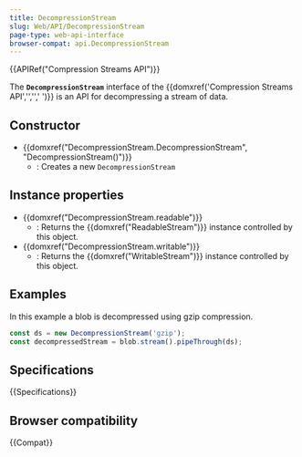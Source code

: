 ```yaml
---
title: DecompressionStream
slug: Web/API/DecompressionStream
page-type: web-api-interface
browser-compat: api.DecompressionStream
---
```


{{APIRef("Compression Streams API")}}

The **`DecompressionStream`** interface of the {{domxref('Compression Streams API','','',' ')}} is an API for decompressing a stream of data.

## Constructor

- {{domxref("DecompressionStream.DecompressionStream", "DecompressionStream()")}}
  - : Creates a new `DecompressionStream`

## Instance properties

- {{domxref("DecompressionStream.readable")}}
  - : Returns the {{domxref("ReadableStream")}} instance controlled by this object.
- {{domxref("DecompressionStream.writable")}}
  - : Returns the {{domxref("WritableStream")}} instance controlled by this object.

## Examples

In this example a blob is decompressed using gzip compression.

```js
const ds = new DecompressionStream('gzip');
const decompressedStream = blob.stream().pipeThrough(ds);
```

## Specifications

{{Specifications}}

## Browser compatibility

{{Compat}}
